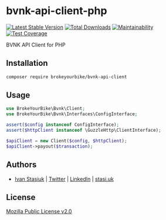 # bvnk-api-client-php

[![Latest Stable Version](https://img.shields.io/github/v/release/brokeyourbike/bvnk-api-client-php)](https://github.com/brokeyourbike/bvnk-api-client-php/releases)
[![Total Downloads](https://poser.pugx.org/brokeyourbike/bvnk-api-client/downloads)](https://packagist.org/packages/brokeyourbike/bvnk-api-client)
[![Maintainability](https://api.codeclimate.com/v1/badges/f45a596e5a4f4a9631ac/maintainability)](https://codeclimate.com/github/brokeyourbike/bvnk-api-client-php/maintainability)
[![Test Coverage](https://api.codeclimate.com/v1/badges/f45a596e5a4f4a9631ac/test_coverage)](https://codeclimate.com/github/brokeyourbike/bvnk-api-client-php/test_coverage)

BVNK API Client for PHP

## Installation

```bash
composer require brokeyourbike/bvnk-api-client
```

## Usage

```php
use BrokeYourBike\Bvnk\Client;
use BrokeYourBike\Bvnk\Interfaces\ConfigInterface;

assert($config instanceof ConfigInterface);
assert($httpClient instanceof \GuzzleHttp\ClientInterface);

$apiClient = new Client($config, $httpClient);
$apiClient->payout($transaction);
```

## Authors
- [Ivan Stasiuk](https://github.com/brokeyourbike) | [Twitter](https://twitter.com/brokeyourbike) | [LinkedIn](https://www.linkedin.com/in/brokeyourbike) | [stasi.uk](https://stasi.uk)

## License
[Mozilla Public License v2.0](https://github.com/brokeyourbike/bvnk-api-client-php/blob/main/LICENSE)

